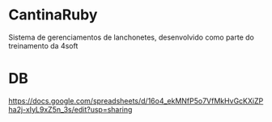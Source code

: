 CantinaRuby
===========

Sistema de gerenciamentos de lanchonetes, desenvolvido como parte do treinamento da 4soft

DB
===========
https://docs.google.com/spreadsheets/d/16o4_ekMNfP5o7VfMkHvGcKXiZPha2j-xIyL9xZ5n_3s/edit?usp=sharing
